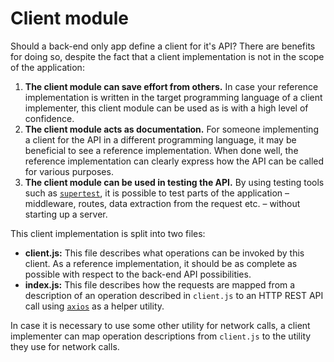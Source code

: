 # Client module

Should a back-end only app define a client for it's API? There are benefits for doing so, despite the fact that a client implementation is not in the scope of the application:

1. __The client module can save effort from others.__ In case your reference implementation is written in the target programming language of a client implementer, this client module can be used as is with a high level of confidence.
1. __The client module acts as documentation.__ For someone implementing a client for the API in a different programming language, it may be beneficial to see a reference implementation. When done well, the reference implementation can clearly express how the API can be called for various purposes.
1. __The client module can be used in testing the API.__ By using testing tools such as [`supertest`](https://github.com/visionmedia/supertest), it is possible to test parts of the application – middleware, routes, data extraction from the request etc. – without starting up a server.

This client implementation is split into two files:

- __client.js:__ This file describes what operations can be invoked by this client. As a reference implementation, it should be as complete as possible with respect to the back-end API possibilities.
- __index.js:__ This file describes how the requests are mapped from a description of an operation described in `client.js` to an HTTP REST API call using [`axios`](https://github.com/axios/axios) as a helper utility.

In case it is necessary to use some other utility for network calls, a client implementer can map operation descriptions from `client.js` to the utility they use for network calls.
